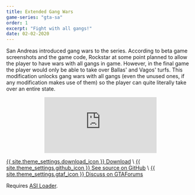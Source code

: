 ```yaml
---
title: Extended Gang Wars
game-series: "gta-sa"
order: 1
excerpt: "Fight with all gangs!"
date: 02-02-2020
---
```

San Andreas introduced gang wars to the series. According to beta game screenshots and the game code,
Rockstar at some point planned to allow the player to have wars with all gangs in game.
However, in the final game the player would only be able to take over Ballas' and Vagos' turfs.
This modification unlocks gang wars with all gangs (even the unused ones,
if any modification makes use of them) so the player can quite literally take over an entire state.

<div align="center" class="video-container">
<iframe src="https://www.youtube.com/embed/oNEKXvUuSfQ" frameborder="0" allowfullscreen></iframe>
</div>

<a href="https://github.com/CookiePLMonster/ExGangWars/releases/download/1.2/ExGangWars.zip" class="button" role="button">{{ site.theme_settings.download_icon }} Download</a> \\
<a href="https://github.com/CookiePLMonster/ExGangWars" class="button github" role="button" target="_blank">{{ site.theme_settings.github_icon }} See source on GitHub</a> \\
<a href="https://gtaforums.com/topic/682194-extended-gang-wars/" class="button forums" role="button">{{ site.theme_settings.gtaf_icon }} Discuss on GTAForums</a>

Requires <a href="#asiloader">ASI Loader<a>.